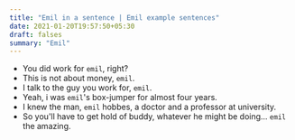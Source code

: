 ```yaml
---
title: "Emil in a sentence | Emil example sentences"
date: 2021-01-20T19:57:50+05:30
draft: falses
summary: "Emil"
---
```

- You did work for `emil`, right?
- This is not about money, `emil`.
- I talk to the guy you work for, `emil`.
- Yeah, i was `emil`'s box-jumper for almost four years.
- I knew the man, `emil` hobbes, a doctor and a professor at university.
- So you'll have to get hold of buddy, whatever he might be doing... `emil` the amazing.
                 
